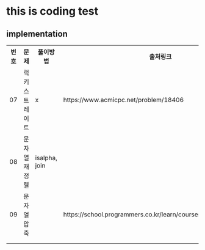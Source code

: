 <h1>this is coding test</h1>

<h2>implementation</h2>
<table>
    <tr>
        <th scope="col">번호</td>
        <th scope="col">문제</td>
        <th scope="col">풀이방법</td>
        <th scope="col">출처링크</td>
        <th scope="col">다시풀기</td>
    </tr>
    <tr>
        <td>07</td>
        <td>럭키 스트레이트</td>
        <td>x</td>
        <td>https://www.acmicpc.net/problem/18406</td>
        <td>NO</td>
    </tr>
    <tr>
        <td>08</td>
        <td>문자열 재정렬</td>
        <td>isalpha, join</td>
        <td></td>
        <td>AGAIN</td>
    </tr>
    <tr>
        <td>09</td>
        <td>문자열 압축</td>
        <td></td>
        <td>https://school.programmers.co.kr/learn/courses/30/lessons/60057</td>
        <td>AGAIN</td>
    </tr>
    <tr>
        <td></td>
        <td></td>
        <td></td>
        <td></td>
        <td></td>
    </tr>
    <tr>
        <td></td>
        <td></td>
        <td></td>
        <td></td>
        <td></td>
    </tr>
</table>